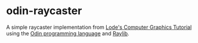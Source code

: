 # odin-raycaster
A simple raycaster implementation from [Lode's Computer Graphics Tutorial](https://lodev.org/cgtutor/raycasting.html) 
using the [Odin programming language](https://odin-lang.org/) and [Raylib](https://www.raylib.com/).